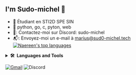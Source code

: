 ## I'm Sudo-michel 👋

<!--
**sudo-michel/sudo-michel** is a ✨ _special_ ✨ repository because its `README.md` (this file) appears on your GitHub profile.

Here are some ideas to get you started:


-->

- 🏢 Étudiant en STI2D SPE SIN
- 🌱 python, go, c, pyton, web
- 🐧: Contactez-moi sur Discord: sudo-michel
- 📬: Envoyez-moi un e-mail à marius@sud0-michel.tech
[![Naereen's top languages](https://github-readme-stats.vercel.app/api/top-langs/?username=sudo-michel&theme=blue-green)](https://github.com/anuraghazra/github-readme-stats)

<details>
  <summary><b>🛠️&nbsp;&nbsp;Languages&nbsp;and&nbsp;Tools</b></summary>
  <br/>
  <p>
    <a href="https://aws.amazon.com" target="_blank"> <img src="https://raw.githubusercontent.com/devicons/devicon/master/icons/amazonwebservices/amazonwebservices-original-wordmark.svg" alt="aws" width="40" height="40"/> </a> <a href="https://azure.microsoft.com/en-in/" target="_blank"> <img src="https://upload.wikimedia.org/wikipedia/fr/b/b6/Microsoft-Azure.png" alt="azure" width="40" height="40"/> </a> <a href="https://www.gnu.org/software/bash/" target="_blank"> <img src="https://www.vectorlogo.zone/logos/gnu_bash/gnu_bash-icon.svg" alt="bash" width="40" height="40"/> </a> <a href="https://www.cprogramming.com/" target="_blank"> <img src="https://raw.githubusercontent.com/devicons/devicon/master/icons/c/c-original.svg" alt="c" width="40" height="40"/> </a> <a href="https://www.w3schools.com/css/" target="_blank"> <img src="https://raw.githubusercontent.com/devicons/devicon/master/icons/css3/css3-original-wordmark.svg" alt="css3" width="40" height="40"/> </a> <a href="https://www.docker.com/" target="_blank"> <img src="https://raw.githubusercontent.com/devicons/devicon/master/icons/docker/docker-original-wordmark.svg" alt="docker" width="40" height="40"/> </a>
  </p> <a href="https://cloud.google.com" target="_blank"> <img src="https://www.vectorlogo.zone/logos/google_cloud/google_cloud-icon.svg" alt="gcp" width="40" height="40"/> </a> <a href="https://git-scm.com/" target="_blank"> <img src="https://www.vectorlogo.zone/logos/git-scm/git-scm-icon.svg" alt="git" width="40" height="40"/> </a> <a href="https://www.w3.org/html/" target="_blank"> <img src="https://raw.githubusercontent.com/devicons/devicon/master/icons/html5/html5-original-wordmark.svg" alt="html5" width="40" height="40"/> </a> <a href="https://developer.mozilla.org/en-US/docs/Web/JavaScript" target="_blank"> <img src="https://raw.githubusercontent.com/devicons/devicon/master/icons/javascript/javascript-original.svg" alt="javascript" width="40" height="40"/> </a> <a href="https://www.linux.org/" target="_blank"> <img src="https://raw.githubusercontent.com/devicons/devicon/master/icons/linux/linux-original.svg" alt="linux" width="40" height="40"/> </a> <a href="https://www.microsoft.com/en-us/sql-server" target="_blank"> <img src="https://www.svgrepo.com/show/303229/microsoft-sql-server-logo.svg" alt="mssql" width="40" height="40"/> </a> <a href="https://www.mysql.com/" target="_blank"> <img src="https://raw.githubusercontent.com/devicons/devicon/master/icons/mysql/mysql-original-wordmark.svg" alt="mysql" width="40" height="40"/> </a>  <a href="https://www.nginx.com" target="_blank"> <img src="https://raw.githubusercontent.com/devicons/devicon/master/icons/nginx/nginx-original.svg" alt="nginx" width="40" height="40"/> </a> <a href="https://www.python.org" target="_blank"> <img src="https://raw.githubusercontent.com/devicons/devicon/master/icons/python/python-original.svg" alt="python" width="40" height="40"/> </a> <a herf="https://www.jetbrains.com/fr-fr/pycharm/" target="_blank"> <img src="https://www.anysoft.pl/images/items/4785/pycharm-icon_big.png" alt="pycharm" width="40" height="40"/> </a> <a herf="https://www.jetbrains.com/fr-fr/go/" target="_blank" ><img src="https://miro.medium.com/v2/resize:fit:329/1*iipeSHquOhLflQbrGizK-w.png" alt="goland" width="40" height="40"/> </a> <a herf="https://go.dev/" target="_blank"> <img src="https://upload.wikimedia.org/wikipedia/commons/thumb/0/05/Go_Logo_Blue.svg/1200px-Go_Logo_Blue.svg.png" alt="golang" width="67" height="38"/> </a> <a herf="https://apps.microsoft.com/detail/9n0dx20hk701?hl=fr-fr&gl=FR" target="_blank"> <img src="https://upload.wikimedia.org/wikipedia/commons/thumb/5/51/Windows_Terminal_logo.svg/2560px-Windows_Terminal_logo.svg.png" alt="cmd" width="50" height="37"/> </a> <a herf="https://www.kali.org/get-kali/#kali-platforms" target="_blank" > <img src="https://github.com/user-attachments/assets/e5a18d6c-9dc5-42b7-9e94-4691aad32ffd" alt="kali" wight="40" height="40"/> </a> <a herf="ubuntu.com" target="_blank"> <img src="https://upload.wikimedia.org/wikipedia/commons/thumb/9/9e/UbuntuCoF.svg/2048px-UbuntuCoF.svg.png" alt="ubuntu" wight="40" height="40"/> </a> <a herf="https://www.cloudflare.com/" target="_blank"> <img src="https://upload.wikimedia.org/wikipedia/commons/9/94/Cloudflare_Logo.png" alt="cloudflare" wight="40" height="40"/> </a> <a herf="https://raspberrypi.org"> <img src="https://upload.wikimedia.org/wikipedia/fr/thumb/3/3b/Raspberry_Pi_logo.svg/1200px-Raspberry_Pi_logo.svg.png" target="_blank" wight="40" height="40"></a>
</details> 


[![Gmail](https://img.shields.io/badge/Gmail-D14836?style=for-the-badge&logo=gmail&logoColor=white)](mailto:marius@sudo-michel.tech)
![Discord](https://img.shields.io/badge/Discord-%235865F2.svg?style=for-the-badge&logo=discord&logoColor=white)


